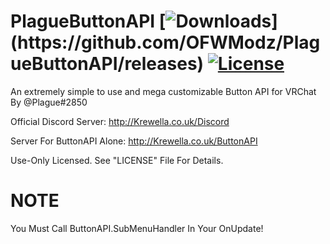 # PlagueButtonAPI [![Downloads](https://img.shields.io/github/downloads/OFWModz/PlagueButtonAPI/total?color=magenta&label=Latest%20PlagueButtonAPIExample%20Downloads:)](https://github.com/OFWModz/PlagueButtonAPI/releases) [![License](https://img.shields.io/badge/License-Use%20Only-magenta.svg)](https://github.com/OFWModz/PlagueButtonAPI/LICENSE)
An extremely simple to use and mega customizable Button API for VRChat By @Plague#2850

Official Discord Server: http://Krewella.co.uk/Discord

Server For ButtonAPI Alone: http://Krewella.co.uk/ButtonAPI

Use-Only Licensed. See "LICENSE" File For Details.

# NOTE
You Must Call ButtonAPI.SubMenuHandler In Your OnUpdate!
